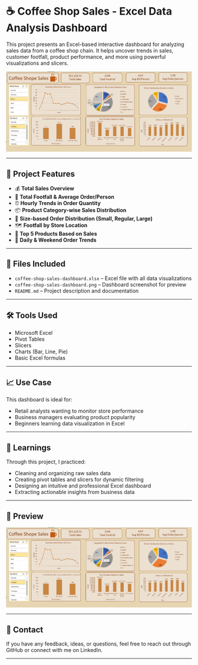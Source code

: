 # ☕ Coffee Shop Sales - Excel Data Analysis Dashboard

This project presents an Excel-based interactive dashboard for analyzing sales data from a coffee shop chain. It helps uncover trends in sales, customer footfall, product performance, and more using powerful visualizations and slicers.

![Dashboard Screenshot](coffee-shop-sales-dashboard.png)

---

## 📌 Project Features

- 💰 **Total Sales Overview**  
- 👣 **Total Footfall & Average Order/Person**  
- ⏰ **Hourly Trends in Order Quantity**  
- 📦 **Product Category-wise Sales Distribution**  
- 📐 **Size-based Order Distribution (Small, Regular, Large)**  
- 🗺️ **Footfall by Store Location**  
- 🌟 **Top 5 Products Based on Sales**  
- 📅 **Daily & Weekend Order Trends**

---

## 📂 Files Included

- `coffee-shop-sales-dashboard.xlsx` – Excel file with all data visualizations  
- `coffee-shop-sales-dashboard.png` – Dashboard screenshot for preview  
- `README.md` – Project description and documentation

---

## 🛠 Tools Used

- Microsoft Excel  
- Pivot Tables  
- Slicers  
- Charts (Bar, Line, Pie)  
- Basic Excel formulas

---

## 📈 Use Case

This dashboard is ideal for:
- Retail analysts wanting to monitor store performance  
- Business managers evaluating product popularity  
- Beginners learning data visualization in Excel

---

## 🧠 Learnings

Through this project, I practiced:
- Cleaning and organizing raw sales data  
- Creating pivot tables and slicers for dynamic filtering  
- Designing an intuitive and professional Excel dashboard  
- Extracting actionable insights from business data

---

## 📸 Preview

![Dashboard Preview](coffee-shop-sales-dashboard.png)

---

## 📧 Contact

If you have any feedback, ideas, or questions, feel free to reach out through GitHub or connect with me on LinkedIn.

---

